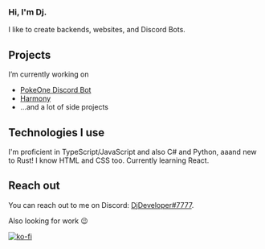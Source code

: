 ### Hi, I'm Dj.

I like to create backends, websites, and Discord Bots.

## Projects

I’m currently working on
- [PokeOne Discord Bot](https://top.gg/bot/473020399060385792)
- [Harmony](https://github.com/harmonyland/harmony)
- ...and a lot of side projects

## Technologies I use

I'm proficient in TypeScript/JavaScript and also C# and Python, aaand new to Rust! I know HTML and CSS too. Currently learning React.

## Reach out

You can reach out to me on Discord: [DjDeveloper#7777](https://discord.com/users/422957901716652033).


Also looking for work 😉

[![ko-fi](https://ko-fi.com/img/githubbutton_sm.svg)](https://ko-fi.com/S6S54DWQF)
